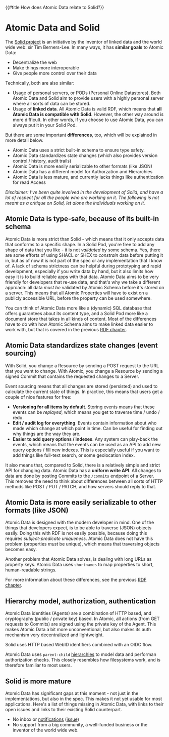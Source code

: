 {{#title How does Atomic Data relate to Solid?}}
# Atomic Data and Solid

The [Solid project](https://solidproject.org/) is an initiative by the inventor of linked data and the world wide web: sir Tim Berners-Lee.
In many ways, it has **similar goals** to Atomic Data:

- Decentralize the web
- Make things more interoperable
- Give people more control over their data

Technically, both are also similar:

- Usage of personal servers, or PODs (Personal Online Datastores). Both Atomic Data and Solid aim to provide users with a highly personal server where all sorts of data can be stored.
- Usage of **linked data**. All Atomic Data is valid RDF, which means that **all Atomic Data is compatible with Solid**. However, the other way around is more difficult. In other words, if you choose to use Atomic Data, you can always put it in your Solid Pod.

But there are some important **differences**, too, which will be explained in more detail below.

- Atomic Data uses a strict built-in schema to ensure type safety.
- Atomic Data standardizes state changes (which also provides version control / history, audit trails)
- Atomic Data is more easily serializable to other formats (like JSON)
- Atomic Data has a different model for Authorzation and Hierarchies
- Atomic Data is less mature, and currently lacks things like authentication for read Access

_Disclaimer: I've been quite involved in the development of Solid, and have a lot of respect for all the people who are working on it.
The following is not meant as a critique on Solid, let alone the individuals working on it._

## Atomic Data is type-safe, because of its built-in schema

Atomic Data is more strict than Solid - which means that it only accepts data that conforms to a specific shape.
In a Solid Pod, you're free to add any shape of data that you like - it is not _validated_ by some schema.
Yes, there are some efforts of using SHACL or SHEX to _constrain_ data before putting it in, but as of now it is not part of the spec or any implementation that I know of.
A lack of schema strictness can be helpful during prototyping and rapid development, especially if you write data by hand, but it also limits how easy it is to build reliable apps with that data.
Atomic Data aims to be very friendly for developers that re-use data, and that's why we take a different approach: all data _must be_ validated by Atomic Schema before it's stored on a server.
This means that all Atomic Properties will have to exist on a publicly accessible URL, before the property can be used somewhere.

You can think of Atomic Data more like a (dynamic) SQL database that offers guarantees about its content type, and a Solid Pod more like a document store that takes in all kinds of content.
Most of the differences have to do with how Atomic Schema aims to make linked data easier to work with, but that is covered in the previous [RDF chapter](./rdf.md).

## Atomic Data standardizes state changes (event sourcing)

With Solid, you change a Resource by sending a POST request to the URL that you want to change.
With Atomic, you change a Resource by sending a signed Commit that contains the requested changes to a Server.

Event sourcing means that all changes are stored (persisted) and used to calculate the current state of things.
In practice, this means that users get a couple of nice features for free:

- **Versioning for all items by default**. Storing events means that these events can be _replayed_, which means you get to traverse time / undo / redo.
- **Edit / audit log for everything**. Events contain information about who made which change at which point in time. Can be useful for finding out why things are the way they are.
- **Easier to add query options / indexes**. Any system can play-back the events, which means that the events can be used as an API to add new query options / fill new indexes. This is especially useful if you want to add things like full-text search, or some geolocation index.

It also means that, compared to Solid, there is a relatively simple and strict API for changing data.
Atomic Data has a **uniform write API**.
All changes to data are done by posting Commits to the `/commits` endpoint of a Server.
This removes the need to think about differences between all sorts of HTTP methods like POST / PUT / PATCH, and how servers should reply to that.

## Atomic Data is more easily serializable to other formats (like JSON)

Atomic Data is designed with the modern developer in mind.
One of the things that developers expect, is to be able to traverse (JSON) objects easily.
Doing this with RDF is not easily possible, because doing this requires _subject-predicate uniqueness_.
Atomic Data does not have this problem (properties _must_ be unique), which means that traversing objects becomes easy.

Another problem that Atomic Data solves, is dealing with long URLs as property keys.
Atomic Data uses `shortnames` to map properties to short, human-readable strings.

For more information about these differences, see the previous [RDF chapter](./rdf.md).

## Hierarchy model, authorization, authentication

Atomic Data identities (Agents) are a combination of HTTP based, and cryptography (public / private key) based.
In Atomic, all actions (from GET requests to Commits) are signed using the private key of the Agent.
This makes Atomic Data a bit more unconventional, but also makes its auth mechanism very decentralized and lightweight.

Solid uses HTTP based WebID identifiers combined with an OIDC flow.

Atomic Data uses `parent-child` [hierarchies](../hierarchy.md) to model data and performan authorization checks.
This closely resembles how filesystems work, and is therefore familiar to most users.

## Solid is more mature

Atomic Data has significant gaps at this moment - not just in the implementations, but also in the spec.
This makes it not yet usable for most applications.
Here's a list of things missing in Atomic Data, with links to their open issues and links to their existing Solid counterpart.

- No inbox or [notifications](https://www.w3.org/TR/ldn/) ([issue](https://github.com/ontola/atomic-data/issues/28))
- No support from a big community, a well-funded business or the inventor of the world wide web.
